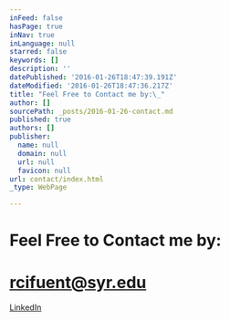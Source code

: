 ```yaml
---
inFeed: false
hasPage: true
inNav: true
inLanguage: null
starred: false
keywords: []
description: ''
datePublished: '2016-01-26T18:47:39.191Z'
dateModified: '2016-01-26T18:47:36.217Z'
title: "Feel Free to Contact me by:\_"
author: []
sourcePath: _posts/2016-01-26-contact.md
published: true
authors: []
publisher:
  name: null
  domain: null
  url: null
  favicon: null
url: contact/index.html
_type: WebPage

---
```

# Feel Free to Contact me by: 

# rcifuent@syr.edu

[LinkedIn][0]

[0]: https://www.linkedin.com/in/rafacifuentes